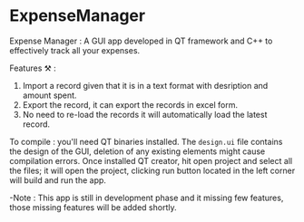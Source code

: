 # ExpenseManager

Expense Manager :
A GUI app developed in QT framework and C++ to effectively track all your expenses. 


Features ⚒️ :
1. Import a record given that it is in a text format with desription and amount spent.
2. Export the record, it can export the records in excel form.
3. No need to re-load the records it will automatically load the latest record.


To compile : you'll need QT binaries installed. The ```design.ui``` file contains the design of the  GUI, deletion of any existing elements might cause compilation errors.
Once installed QT creator, hit open project and select all the files; it will open the project, clicking run button located in the left corner will build and run the app.

-Note : This app is still in development phase and it missing few features, those missing features will be added shortly.

